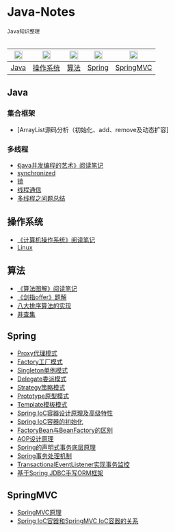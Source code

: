 
# Java-Notes
`Java知识整理` 
<br/>
<br/>

| <img src="https://assets-cdn.github.com/images/icons/emoji/unicode/2694.png"  width="20" height="20">| <img src="https://assets-cdn.github.com/images/icons/emoji/unicode/1f4ee.png"  width="20" height="20">| <img src="https://assets-cdn.github.com/images/icons/emoji/unicode/1f50d.png" width="20" height="20">|<img src="https://assets-cdn.github.com/images/icons/emoji/unicode/1f3d6.png" width="20" height="20">|<img src="https://assets-cdn.github.com/images/icons/emoji/unicode/1f4da.png" width="20" height="20">
| ------------- |:-------------:|:-------------:|:-------------:|:-------------:|
|[Java](#Java) | [操作系统](#操作系统) |[算法](#算法) | [Spring](#Spring) |[SpringMVC](#SpringMVC)

## Java
### 集合框架
- [ArrayList源码分析（初始化、add、remove及动态扩容]
### 多线程
- [《java并发编程的艺术》阅读笔记](https://github.com/Mathilda11/Java-Notes/blob/master/MD/concurrent/%E3%80%8Ajava%E5%B9%B6%E5%8F%91%E7%BC%96%E7%A8%8B%E7%9A%84%E8%89%BA%E6%9C%AF%E3%80%8B%E9%98%85%E8%AF%BB%E7%AC%94%E8%AE%B0.md)
- [synchronized](https://github.com/Mathilda11/Java-Notes/blob/master/MD/concurrent/synchronized.md)
- [锁](https://github.com/Mathilda11/Java-Notes/blob/master/MD/concurrent/%E9%94%81.md)
- [线程通信](https://github.com/Mathilda11/Java-Notes/blob/master/MD/concurrent/%E7%BA%BF%E7%A8%8B%E9%80%9A%E4%BF%A1.md)
- [多线程之问题总结](https://github.com/Mathilda11/Java-Notes/blob/master/MD/concurrent/%E5%A4%9A%E7%BA%BF%E7%A8%8B%E4%B9%8B%E9%97%AE%E9%A2%98%E6%80%BB%E7%BB%93.md)

## 操作系统
- [《计算机操作系统》阅读笔记](https://github.com/Mathilda11/Java-Notes/blob/master/MD/OS/%E3%80%8A%E8%AE%A1%E7%AE%97%E6%9C%BA%E6%93%8D%E4%BD%9C%E7%B3%BB%E7%BB%9F%E3%80%8B%E9%98%85%E8%AF%BB%E7%AC%94%E8%AE%B0.md)
- [Linux](https://github.com/Mathilda11/Java-Notes/blob/master/MD/OS/Linux.md)
## 算法
- [《算法图解》阅读笔记](https://github.com/Mathilda11/Java-Notes/blob/master/MD/algorithm/%E3%80%8A%E7%AE%97%E6%B3%95%E5%9B%BE%E8%A7%A3%E3%80%8B%E9%98%85%E8%AF%BB%E7%AC%94%E8%AE%B0.md)
- [《剑指offer》题解](https://github.com/Mathilda11/Algorithms)
- [八大排序算法的实现](https://github.com/Mathilda11/Algorithms/tree/master/sort) 
- [并查集](https://github.com/Mathilda11/Algorithms/tree/master/unionfind)


## Spring
- [Proxy代理模式](https://github.com/Mathilda11/Java-Notes/blob/master/MD/Spring/%E4%BB%A3%E7%90%86%E6%A8%A1%E5%BC%8F.md)
- [Factory工厂模式](https://github.com/Mathilda11/Java-Notes/blob/master/MD/Spring/%E5%B7%A5%E5%8E%82%E6%A8%A1%E5%BC%8F.md)
- [Singleton单例模式](https://github.com/Mathilda11/Java-Notes/blob/master/MD/Spring/%E5%8D%95%E4%BE%8B%E6%A8%A1%E5%BC%8F.md)
- [Delegate委派模式](https://github.com/Mathilda11/Java-Notes/blob/master/MD/Spring/%E5%A7%94%E6%B4%BE%E6%A8%A1%E5%BC%8F.md)
- [Strategy策略模式](https://github.com/Mathilda11/Java-Notes/blob/master/MD/Spring/%E7%AD%96%E7%95%A5%E6%A8%A1%E5%BC%8F.md)
- [Prototype原型模式](https://github.com/Mathilda11/Java-Notes/blob/master/MD/Spring/%E5%8E%9F%E5%9E%8B%E6%A8%A1%E5%BC%8F.md)
- [Template模板模式](https://github.com/Mathilda11/Java-Notes/blob/master/MD/Spring/%E6%A8%A1%E6%9D%BF%E6%A8%A1%E5%BC%8F.md)
- [Spring IoC容器设计原理及高级特性](https://github.com/Mathilda11/Java-Notes/blob/master/MD/Spring/Spring%20IoC%E5%AE%B9%E5%99%A8%E8%AE%BE%E8%AE%A1%E5%8E%9F%E7%90%86%E5%8F%8A%E9%AB%98%E7%BA%A7%E7%89%B9%E6%80%A7.md)
- [Spring IoC容器的初始化](https://github.com/Mathilda11/Java-Notes/blob/master/MD/Spring/Spring%20IoC%E5%AE%B9%E5%99%A8%E7%9A%84%E5%88%9D%E5%A7%8B%E5%8C%96.md)
- [FactoryBean与BeanFactory的区别](https://github.com/Mathilda11/Java-Notes/blob/master/MD/Spring/FactoryBean%E4%B8%8EBeanFactory%E7%9A%84%E5%8C%BA%E5%88%AB.md)
- [AOP设计原理](https://github.com/Mathilda11/Java-Notes/blob/master/MD/Spring/AOP%E8%AE%BE%E8%AE%A1%E5%8E%9F%E7%90%86.md)
- [Spring的声明式事务底层原理](https://github.com/Mathilda11/Java-Notes/blob/master/MD/Spring/Spring%E7%9A%84%E5%A3%B0%E6%98%8E%E5%BC%8F%E4%BA%8B%E5%8A%A1%E5%BA%95%E5%B1%82%E5%8E%9F%E7%90%86.md)
- [Spring事务处理机制](https://github.com/Mathilda11/Java-Notes/blob/master/MD/Spring/Spring%E4%BA%8B%E5%8A%A1%E5%A4%84%E7%90%86%E6%9C%BA%E5%88%B6.md)
- [TransactionalEventListener实现事务监控](https://github.com/Mathilda11/Java-Notes/blob/master/MD/Spring/TransactionalEventListener%E5%AE%9E%E7%8E%B0%E4%BA%8B%E5%8A%A1%E7%9B%91%E6%8E%A7.md)
- [基于Spring JDBC手写ORM框架](https://github.com/Mathilda11/Java-Notes/blob/master/MD/Spring/%E5%9F%BA%E4%BA%8ESpring%20JDBC%E6%89%8B%E5%86%99ORM%E6%A1%86%E6%9E%B6.md)

## SpringMVC
- [SpringMVC原理](https://github.com/Mathilda11/Java-Notes/blob/master/MD/SpringMVC/SpringMVC%E5%8E%9F%E7%90%86.md)
- [Spring IoC容器和SpringMVC IoC容器的关系](https://github.com/Mathilda11/Java-Notes/blob/master/MD/SpringMVC/Spring%20IoC%E5%AE%B9%E5%99%A8%E5%92%8CSpringMVC%20IoC%E5%AE%B9%E5%99%A8%E7%9A%84%E5%85%B3%E7%B3%BB.md)
